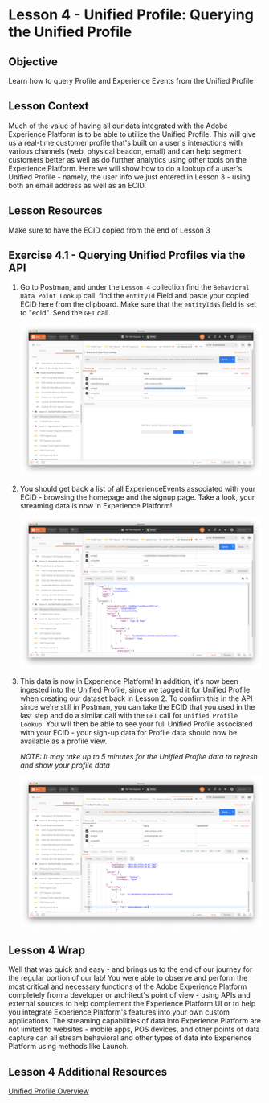 # Lesson 4 - Unified Profile: Querying the Unified Profile

## Objective

Learn how to query Profile and Experience Events from the Unified Profile

## Lesson Context

Much of the value of having all our data integrated with the Adobe Experience Platform is to be able to utilize the Unified Profile. This will give us a real-time customer profile that's built on a user's interactions with various channels (web, physical beacon, email) and can help segment customers better as well as do further analytics using other tools on the Experience Platform. Here we will show how to do a lookup of a user's Unified Profile - namely, the user info we just entered in Lesson 3 - using both an email address as well as an ECID.

## Lesson Resources

Make sure to have the ECID copied from the end of Lesson 3

## Exercise 4.1 - Querying Unified Profiles via the API

1. Go to Postman, and under the `Lesson 4` collection find the `Behavioral Data Point Lookup` call. find the `entityId` Field and paste your copied ECID here from the clipboard. Make sure that the `entityIdNS` field is set to "ecid". Send the `GET` call.

   ![](../assets/launch-ecid-lookup-1.png)

1. You should get back a list of all ExperienceEvents associated with your ECID - browsing the homepage and the signup page. Take a look, your streaming data is now in Experience Platform!

   ![](../assets/launch-ecid-lookup-2.png)

1. This data is now in Experience Platform! In addition, it's now been ingested into the Unified Profile, since we tagged it for Unified Profile when creating our dataset back in Lesson 2. To confirm this in the API since we're still in Postman, you can take the ECID that you used in the last step and do a similar call with the `GET` call for `Unified Profile Lookup`. You will then be able to see your full Unified Profile associated with your ECID - your sign-up data for Profile data should now be available as a profile view.

   _NOTE: It may take up to 5 minutes for the Unified Profile data to refresh and show your profile data_

   ![](../assets/launch-unifiedprofile-1.png)

## Lesson 4 Wrap

Well that was quick and easy - and brings us to the end of our journey for the regular portion of our lab! You were able to observe and perform the most critical and necessary functions of the Adobe Experience Platform completely from a developer or architect's point of view - using APIs and external sources to help complement the Experience Platform UI or to help you integrate Experience Platform's features into your own custom applications. The streaming capabilities of data into Experience Platform are not limited to websites - mobile apps, POS devices, and other points of data capture can all stream behavioral and other types of data into Experience Platform using methods like Launch.

## Lesson 4 Additional Resources

[Unified Profile Overview](https://www.adobe.io/apis/experienceplatform/home/profile-identity-segmentation/profile-identity-segmentation-services.html#!api-specification/markdown/narrative/technical_overview/unified_profile_architectural_overview/unified_profile_architectural_overview.md)